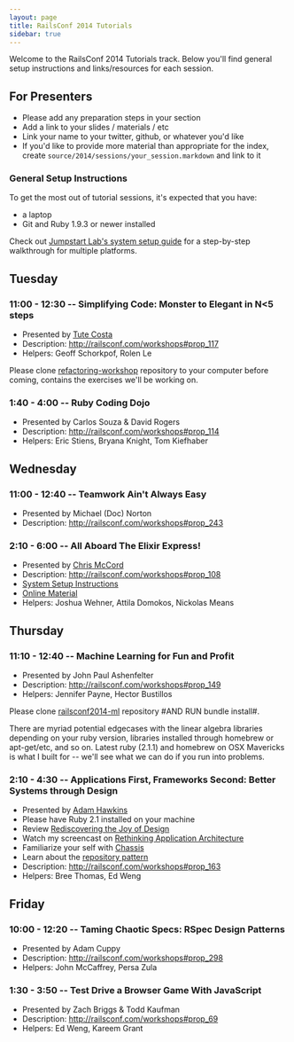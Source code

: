```yaml
---
layout: page
title: RailsConf 2014 Tutorials
sidebar: true
---
```


Welcome to the RailsConf 2014 Tutorials track. Below you'll find general setup instructions and links/resources for each session.

## For Presenters

* Please add any preparation steps in your section
* Add a link to your slides / materials / etc
* Link your name to your twitter, github, or whatever you'd like
* If you'd like to provide more material than appropriate for the index, create `source/2014/sessions/your_session.markdown` and link to it

### General Setup Instructions

To get the most out of tutorial sessions, it's expected that you have:

* a laptop
* Git and Ruby 1.9.3 or newer installed

Check out [Jumpstart Lab's system setup guide](http://tutorials.jumpstartlab.com/topics/environment/environment.html) for a step-by-step walkthrough for multiple platforms.

## Tuesday

### 11:00 - 12:30 -- Simplifying Code: Monster to Elegant in N<5 steps

* Presented by [Tute Costa](https://twitter.com/tutec)
* Description: http://railsconf.com/workshops#prop_117
* Helpers: Geoff Schorkpof, Rolen Le

Please clone
[refactoring-workshop](http://github.com/tute/refactoring-workshop) repository
to your computer before coming, contains the exercises we'll be working on.

### 1:40 - 4:00 -- Ruby Coding Dojo

* Presented by Carlos Souza & David Rogers
* Description: http://railsconf.com/workshops#prop_114
* Helpers: Eric Stiens, Bryana Knight, Tom Kiefhaber

## Wednesday

### 11:00 - 12:40 -- Teamwork Ain't Always Easy

* Presented by Michael (Doc) Norton
* Description: http://railsconf.com/workshops#prop_243

### 2:10 - 6:00 -- All Aboard The Elixir Express!

* Presented by [Chris McCord](https://twitter.com/chris_mccord)
* Description: http://railsconf.com/workshops#prop_108
* [System Setup Instructions](sessions/elixir_express.html)
* [Online Material](https://github.com/chrismccord/elixir_express)
* Helpers: Joshua Wehner, Attila Domokos, Nickolas Means

## Thursday

### 11:10 - 12:40 -- Machine Learning for Fun and Profit

* Presented by John Paul Ashenfelter
* Description: http://railsconf.com/workshops#prop_149
* Helpers: Jennifer Payne, Hector Bustillos

Please clone
[railsconf2014-ml](https://github.com/johnpaulashenfelter/railsconf2014-ml) repository #AND RUN bundle install#.

There are myriad potential edgecases with the linear algebra libraries depending on your ruby version, libraries installed through homebrew or apt-get/etc, and so on. Latest ruby (2.1.1) and homebrew on OSX Mavericks is what I built for -- we'll see what we can do if you run into problems.

### 2:10 - 4:30 -- Applications First, Frameworks Second: Better Systems through Design

* Presented by [Adam Hawkins](https://twitter.com/adman65)
* Please have Ruby 2.1 installed on your machine
* Review [Rediscovering the Joy of Design](http://hawkins.io/2014/01/rediscovering-the-joy-of-design/)
* Watch my screencast on [Rethinking Application Architecture](http://rethinkapplicationarchitecture.com)
* Familiarize your self with [Chassis](https://github.com/ahawkins/chassis)
* Learn about the [repository pattern](http://hawkins.io/2014/04/working_with_repositories/)
* Description: http://railsconf.com/workshops#prop_163
* Helpers: Bree Thomas, Ed Weng

## Friday

### 10:00 - 12:20 -- Taming Chaotic Specs: RSpec Design Patterns

* Presented by Adam Cuppy
* Description: http://railsconf.com/workshops#prop_298
* Helpers: John McCaffrey, Persa Zula

### 1:30 - 3:50 -- Test Drive a Browser Game With JavaScript

* Presented by Zach Briggs & Todd Kaufman
* Description: http://railsconf.com/workshops#prop_69
* Helpers: Ed Weng, Kareem Grant

